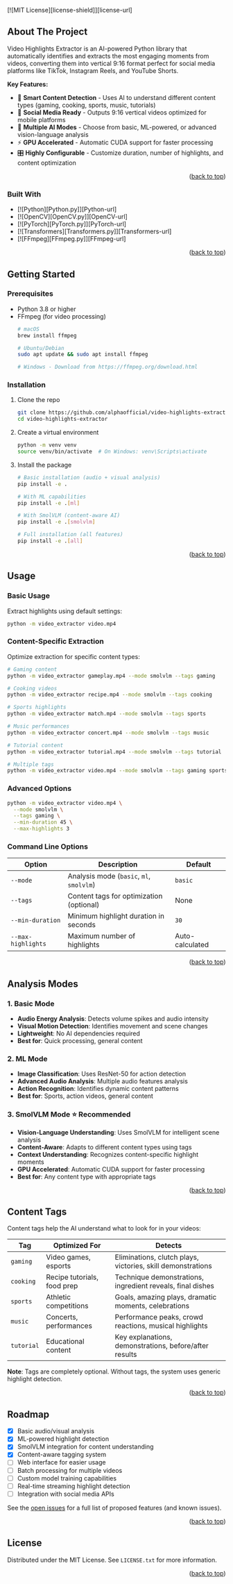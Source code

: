 <!-- Improved compatibility of back to top link: See: https://github.com/othneildrew/Best-README-Template/pull/73 -->
<a name="readme-top"></a>

<!-- PROJECT SHIELDS -->
[![MIT License][license-shield]][license-url]

<!-- ABOUT THE PROJECT -->
## About The Project



Video Highlights Extractor is an AI-powered Python library that automatically identifies and extracts the most engaging moments from videos, converting them into vertical 9:16 format perfect for social media platforms like TikTok, Instagram Reels, and YouTube Shorts.

**Key Features:**
* 🎯 **Smart Content Detection** - Uses AI to understand different content types (gaming, cooking, sports, music, tutorials)
* 📱 **Social Media Ready** - Outputs 9:16 vertical videos optimized for mobile platforms
* 🧠 **Multiple AI Modes** - Choose from basic, ML-powered, or advanced vision-language analysis
* ⚡ **GPU Accelerated** - Automatic CUDA support for faster processing
* 🎛️ **Highly Configurable** - Customize duration, number of highlights, and content optimization

<p align="right">(<a href="#readme-top">back to top</a>)</p>

### Built With

* [![Python][Python.py]][Python-url]
* [![OpenCV][OpenCV.py]][OpenCV-url]
* [![PyTorch][PyTorch.py]][PyTorch-url]
* [![Transformers][Transformers.py]][Transformers-url]
* [![FFmpeg][FFmpeg.py]][FFmpeg-url]

<p align="right">(<a href="#readme-top">back to top</a>)</p>

<!-- GETTING STARTED -->
## Getting Started

### Prerequisites

* Python 3.8 or higher
* FFmpeg (for video processing)
  ```sh
  # macOS
  brew install ffmpeg

  # Ubuntu/Debian
  sudo apt update && sudo apt install ffmpeg

  # Windows - Download from https://ffmpeg.org/download.html
  ```

### Installation

1. Clone the repo
   ```sh
   git clone https://github.com/alphaofficial/video-highlights-extractor.git
   cd video-highlights-extractor
   ```

2. Create a virtual environment
   ```sh
   python -m venv venv
   source venv/bin/activate  # On Windows: venv\Scripts\activate
   ```

3. Install the package
   ```sh
   # Basic installation (audio + visual analysis)
   pip install -e .

   # With ML capabilities
   pip install -e .[ml]

   # With SmolVLM (content-aware AI)
   pip install -e .[smolvlm]

   # Full installation (all features)
   pip install -e .[all]
   ```

<p align="right">(<a href="#readme-top">back to top</a>)</p>

<!-- USAGE EXAMPLES -->
## Usage

### Basic Usage

Extract highlights using default settings:
```bash
python -m video_extractor video.mp4
```

### Content-Specific Extraction

Optimize extraction for specific content types:

```bash
# Gaming content
python -m video_extractor gameplay.mp4 --mode smolvlm --tags gaming

# Cooking videos
python -m video_extractor recipe.mp4 --mode smolvlm --tags cooking

# Sports highlights
python -m video_extractor match.mp4 --mode smolvlm --tags sports

# Music performances
python -m video_extractor concert.mp4 --mode smolvlm --tags music

# Tutorial content
python -m video_extractor tutorial.mp4 --mode smolvlm --tags tutorial

# Multiple tags
python -m video_extractor video.mp4 --mode smolvlm --tags gaming sports
```

### Advanced Options

```bash
python -m video_extractor video.mp4 \
  --mode smolvlm \
  --tags gaming \
  --min-duration 45 \
  --max-highlights 3
```

### Command Line Options

| Option | Description | Default |
|--------|-------------|---------|
| `--mode` | Analysis mode (`basic`, `ml`, `smolvlm`) | `basic` |
| `--tags` | Content tags for optimization (optional) | None |
| `--min-duration` | Minimum highlight duration in seconds | `30` |
| `--max-highlights` | Maximum number of highlights | Auto-calculated |

<p align="right">(<a href="#readme-top">back to top</a>)</p>

<!-- ANALYSIS MODES -->
## Analysis Modes

### 1. Basic Mode
- **Audio Energy Analysis**: Detects volume spikes and audio intensity
- **Visual Motion Detection**: Identifies movement and scene changes
- **Lightweight**: No AI dependencies required
- **Best for**: Quick processing, general content

### 2. ML Mode
- **Image Classification**: Uses ResNet-50 for action detection
- **Advanced Audio Analysis**: Multiple audio features analysis
- **Action Recognition**: Identifies dynamic content patterns
- **Best for**: Sports, action videos, general content

### 3. SmolVLM Mode ⭐ **Recommended**
- **Vision-Language Understanding**: Uses SmolVLM for intelligent scene analysis
- **Content-Aware**: Adapts to different content types using tags
- **Context Understanding**: Recognizes content-specific highlight moments
- **GPU Accelerated**: Automatic CUDA support for faster processing
- **Best for**: Any content type with appropriate tags

<p align="right">(<a href="#readme-top">back to top</a>)</p>

<!-- CONTENT TAGS -->
## Content Tags

Content tags help the AI understand what to look for in your videos:

| Tag | Optimized For | Detects |
|-----|---------------|---------|
| `gaming` | Video games, esports | Eliminations, clutch plays, victories, skill demonstrations |
| `cooking` | Recipe tutorials, food prep | Technique demonstrations, ingredient reveals, final dishes |
| `sports` | Athletic competitions | Goals, amazing plays, dramatic moments, celebrations |
| `music` | Concerts, performances | Performance peaks, crowd reactions, musical highlights |
| `tutorial` | Educational content | Key explanations, demonstrations, before/after results |

**Note**: Tags are completely optional. Without tags, the system uses generic highlight detection.

<p align="right">(<a href="#readme-top">back to top</a>)</p>

<!-- ROADMAP -->
## Roadmap

- [x] Basic audio/visual analysis
- [x] ML-powered highlight detection
- [x] SmolVLM integration for content understanding
- [x] Content-aware tagging system
- [ ] Web interface for easier usage
- [ ] Batch processing for multiple videos
- [ ] Custom model training capabilities
- [ ] Real-time streaming highlight detection
- [ ] Integration with social media APIs

See the [open issues](https://github.com/alphaofficial/video-highlights-extractor/issues) for a full list of proposed features (and known issues).

<p align="right">(<a href="#readme-top">back to top</a>)</p>


<!-- LICENSE -->
## License

Distributed under the MIT License. See `LICENSE.txt` for more information.

<p align="right">(<a href="#readme-top">back to top</a>)</p>



